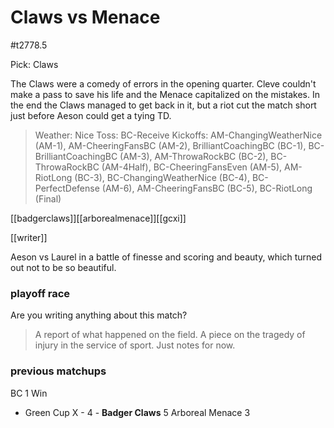 # Claws vs Menace

#t2778.5

Pick: Claws

The Claws were a comedy of errors in the opening quarter. Cleve couldn't make a pass to save his life and the Menace capitalized on the mistakes. In the end the Claws managed to get back in it, but a riot cut the match short just before Aeson could get a tying TD.

> Weather: Nice
> Toss: BC-Receive
> Kickoffs: AM-ChangingWeatherNice (AM-1), AM-CheeringFansBC (AM-2), BrilliantCoachingBC (BC-1), BC-BrilliantCoachingBC (AM-3), AM-ThrowaRockBC (BC-2), BC-ThrowaRockBC (AM-4Half), BC-CheeringFansEven (AM-5), AM-RiotLong (BC-3), BC-ChangingWeatherNice (BC-4), BC-PerfectDefense (AM-6), AM-CheeringFansBC (BC-5), BC-RiotLong (Final)

[[badgerclaws]][[arborealmenace]][[gcxi]]

[[writer]] 

Aeson vs Laurel in a battle of finesse and scoring and beauty, which turned out not to be so beautiful.

### playoff race



Are you writing anything about this match?

> A report of what happened on the field.
> A piece on the tragedy of injury in the service of sport.
> Just notes for now.

### previous matchups

BC 1 Win

* Green Cup X - 4 - **Badger Claws** 5 Arboreal Menace 3
